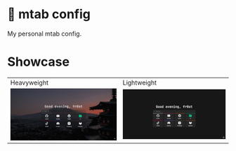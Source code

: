 # 🌴 mtab config

My personal mtab config.

# Showcase

<div align="center"><table><tr><td>Heavyweight</td><td>Lightweight</td></tr><tr><td>
<img src="https://github.com/fr0st-iwnl/mtab-config/blob/main/assets/preview2.png"/></td><td>
<img src="https://github.com/fr0st-iwnl/mtab-config/blob/main/assets/preview3.png"/></td></tr>
</table></div>
